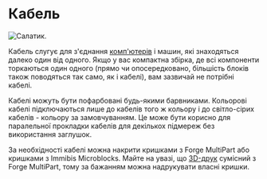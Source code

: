 # Кабель

![Салатик.](oredict:oc:cable)

Кабель слугує для з'єднання [комп'ютерів](../general/computer.md) і машин, які знаходяться далеко один від одного. Якщо у вас компактна збірка, де всі компоненти торкаються один одного (прямо чи опосередковано, більшість блоків також поводяться так само, як і кабелі), вам зазвичай не потрібні кабелі.

Кабелі можуть бути пофарбовані будь-якими барвниками. Кольорові кабелі підключаються лише до кабелів того ж кольору і до світло-сірих кабелів - кольору за замовчуванням. Це може бути корисно для паралельної прокладки кабелів для декількох підмереж без використання заглушок.

За необхідності кабелі можна накрити кришками з Forge MultiPart або кришками з Immibis Microblocks. Майте на увазі, що [3D-друк](print.md) сумісний з Forge MultiPart, тому за бажанням можна надрукувати власні кришки.
